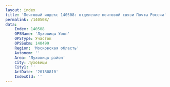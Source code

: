 ```yaml
---
layout: index
title: 'Почтовый индекс 140508: отделение почтовой связи Почты России'
permalink: /140508/
data:
    Index: 140508
    OPSName: 'Луховицы Уооп'
    OPSType: Участок
    OPSSubm: 140499
    Region: 'Московская область'
    Autonom: ''
    Area: 'Луховицы район'
    City: Луховицы
    City1: ''
    ActDate: '20180810'
    IndexOld: ''
---
```


